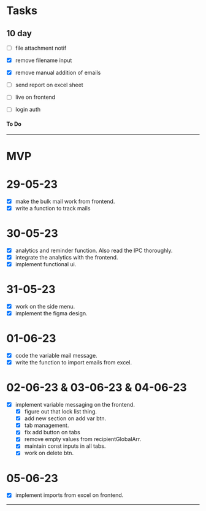 # Tasks
## 10 day
- [ ] file attachment notif
- [x] remove filename input
- [x] remove manual addition of emails
- [ ] send report on excel sheet
- [ ] live on frontend

- [ ] login auth
#### To Do
---------------------------------------------------------------------
# MVP
# 29-05-23
- [x] make the bulk mail work from frontend.
- [x] write a function to track mails 
# 30-05-23
- [x] analytics and reminder function. Also read the IPC thoroughly.
- [x] integrate the analytics with the frontend.
- [x] implement functional ui.
# 31-05-23
- [x] work on the side menu.
- [x] implement the figma design.
# 01-06-23
- [x] code the variable mail message.
- [x] write the function to import emails from excel.
# 02-06-23 & 03-06-23 & 04-06-23
- [x] implement variable messaging on the frontend.
    - [x] figure out that lock list thing.
    - [x] add new section on add var btn.
    - [x] tab management.
    - [x] fix add button on tabs
    - [x] remove empty values from recipientGlobalArr.
    - [x] maintain const inputs in all tabs.
    - [x] work on delete btn.
# 05-06-23
- [x] implement imports from excel on frontend.
----------------------------------------------------------------------
